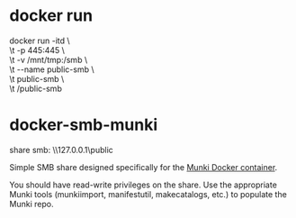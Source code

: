 # docker run
docker run -itd \ \
\\t     -p 445:445 \ \
\\t     -v /mnt/tmp:/smb \ \
\\t     --name public-smb \ \
\\t     public-smb \ \
\\t     /public-smb

# docker-smb-munki
share smb: \\\127.0.0.1\public

Simple SMB share designed specifically for the [Munki Docker container](https://github.com/nmcspadden/docker-munki).


You should have read-write privileges on the share.  Use the appropriate Munki tools (munkiimport, manifestutil, makecatalogs, etc.) to populate the Munki repo.
